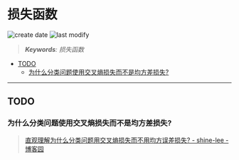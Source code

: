 损失函数
===
<!--START_SECTION:badge-->
![create date](https://img.shields.io/static/v1?label=create%20date&message=2022-05-xx&label_color=gray&color=lightsteelblue&style=flat-square)
![last modify](https://img.shields.io/static/v1?label=last%20modify&message=2025-09-19%2004%3A11%3A35&label_color=gray&color=thistle&style=flat-square)
<!--END_SECTION:badge-->
<!--info
top: false
draft: true
hidden: true
tags: [dl]
-->

> ***Keywords**: 损失函数*

<!--START_SECTION:toc-->
- [TODO](#todo)
    - [为什么分类问题使用交叉熵损失而不是均方差损失? ](#为什么分类问题使用交叉熵损失而不是均方差损失)
<!--END_SECTION:toc-->

---

## TODO

### 为什么分类问题使用交叉熵损失而不是均方差损失?
> [直观理解为什么分类问题用交叉熵损失而不用均方误差损失? - shine-lee - 博客园](https://www.cnblogs.com/shine-lee/p/12032066.html)